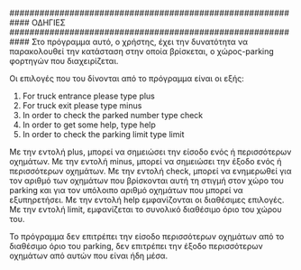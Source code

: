 ############################################################
ΟΔΗΓΙΕΣ
############################################################
Στο πρόγραμμα αυτό, ο χρήστης, έχει την δυνατότητα να παρακολουθεί την κατάσταση στην οποία βρίσκεται, ο χώρος-parking φορτηγών που διαχειρίζεται.

Οι επιλογές που του δίνονται από το πρόγραμμα είναι οι εξής:

1) For truck entrance please type plus
2) For truck exit please type minus
3) In order to check the parked number type check
4) In order to get some help, type help
5) In order to check the parking limit type limit

Με την εντολή plus, μπορεί να σημειώσει την είσοδο ενός ή περισσότερων οχημάτων.
Με την εντολή minus, μπορεί να σημειώσει την έξοδο ενός ή περισσότερων οχημάτων.
Με την εντολή check, μπορεί να ενημερωθεί για τον αριθμό των οχημάτων που βρίσκονται αυτή τη στιγμή στον χώρο του parking και για τον υπόλοιπο αριθμό οχημάτων που μπορεί να εξυπηρετήσει.
Με την εντολή help εμφανίζονται οι διαθέσιμες επιλογές.
Με την εντολή limit, εμφανίζεται το συνολικό διαθέσιμο όριο του χώρου του.

Το πρόγραμμα δεν επιτρέπει την είσοδο περισσότερων οχημάτων από το διαθέσιμο όριο του parking, δεν επιτρέπει την έξοδο περισσότερων οχημάτων από αυτών που είναι ήδη μέσα.